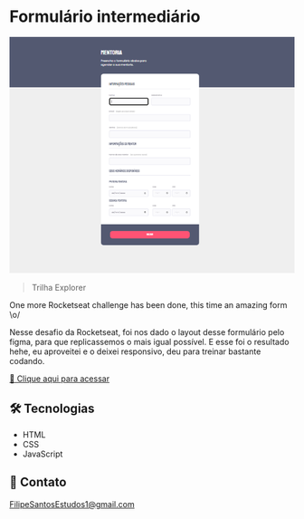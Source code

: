 # Formulário intermediário

![preview](./.github/preview.png)

> Trilha Explorer

One more Rocketseat challenge has been done, this time an amazing form \o/

Nesse desafio da Rocketseat, foi nos dado o layout desse formulário pelo figma, para que replicassemos o mais igual possível. E esse foi o resultado hehe, eu aproveitei e o deixei responsivo, deu para treinar bastante codando. 

[🔗 Clique aqui para acessar](https://filipesantos07.github.io/Rocketseat-desafio-formulario-intermediario/)

## 🛠️ Tecnologias

- HTML
- CSS
- JavaScript

## 💛 Contato

FilipeSantosEstudos1@gmail.com
